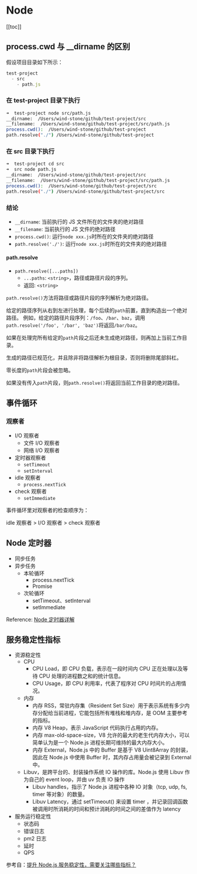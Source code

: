 # Node

[[toc]]

## process.cwd 与 __dirname 的区别

假设项目目录如下所示：

```js
test-project
  - src
    - path.js
```

### 在 test-project 目录下执行

```sh
➜  test-project node src/path.js
__dirname:  /Users/wind-stone/github/test-project/src
__filename:  /Users/wind-stone/github/test-project/src/path.js
process.cwd():  /Users/wind-stone/github/test-project
path.resolve("./") /Users/wind-stone/github/test-project
```

### 在 src 目录下执行

```sh
➜  test-project cd src
➜  src node path.js
__dirname:  /Users/wind-stone/github/test-project/src
__filename:  /Users/wind-stone/github/test-project/src/path.js
process.cwd():  /Users/wind-stone/github/test-project/src
path.resolve("./") /Users/wind-stone/github/test-project/src
```

### 结论

- `__dirname`: 当前执行的 JS 文件所在的文件夹的绝对路径
- `__filename`: 当前执行的 JS 文件的绝对路径
- `process.cwd()`: 运行`node xxx.js`时所在的文件夹的绝对路径
- `path.resolve('./')`: 运行`node xxx.js`时所在的文件夹的绝对路径

#### path.resolve

- `path.resolve([...paths])`
  - `...paths`: `<string>`，路径或路径片段的序列。
  - 返回: `<string>`

`path.resolve()`方法将路径或路径片段的序列解析为绝对路径。

给定的路径序列从右到左进行处理，每个后续的`path`前置，直到构造出一个绝对路径。 例如，给定的路径片段序列：`/foo`、`/bar`、`baz`，调用 `path.resolve('/foo', '/bar', 'baz')`将返回`/bar/baz`。

如果在处理完所有给定的`path`片段之后还未生成绝对路径，则再加上当前工作目录。

生成的路径已规范化，并且除非将路径解析为根目录，否则将删除尾部斜杠。

零长度的`path`片段会被忽略。

如果没有传入`path`片段，则`path.resolve()`将返回当前工作目录的绝对路径。

## 事件循环

### 观察者

- I/O 观察者
  - 文件 I/O 观察者
  - 网络 I/O 观察者
- 定时器观察者
  - `setTimeout`
  - `setInterval`
- idle 观察者
  - `process.nextTick`
- check 观察者
  - `setImmediate`

事件循环里对观察者的检查顺序为：

idle 观察者 > I/O 观察者 > check 观察者

## Node 定时器

- 同步任务
- 异步任务
  - 本轮循环
    - process.nextTick
    - Promise
  - 次轮循环
    - setTimeout、setInterval
    - setImmediate

Reference: [Node 定时器详解](http://www.ruanyifeng.com/blog/2018/02/node-event-loop.html)

## 服务稳定性指标

- 资源稳定性
  - CPU
    - CPU Load，即 CPU 负载，表示在一段时间内 CPU 正在处理以及等待 CPU 处理的进程数之和的统计信息。
    - CPU Usage，即 CPU 利用率，代表了程序对 CPU 时间片的占用情况。
  - 内存
    - 内存 RSS，常驻内存集（Resident Set Size）用于表示系统有多少内存分配给当前进程，它能包括所有堆栈和堆内存，是 OOM 主要参考的指标。
    - 内存 V8 Heap，表示 JavaScript 代码执行占用的内存。
    - 内存 max-old-space-size，V8 允许的最大的老生代内存大小，可以简单认为是一个 Node.js 进程长期可维持的最大内存大小。
    - 内存 External，Node.js 中的 Buffer 是基于 V8 Uint8Array 的封装，因此在 Node.js 中使用 Buffer 时，其内存占用量会被记录到 External 中。
  - Libuv，是跨平台的、封装操作系统 IO 操作的库。Node.js 使用 Libuv 作为自己的 event loop，并由 uv 负责 IO 操作
    - Libuv handles，指示了 Node.js 进程中各种 IO 对象（tcp, udp, fs, timer 等对象）的数量。
    - Libuv Latency，通过 setTimeout() 来设置 timer ，并记录回调函数被调用时所消耗的时间和预计消耗的时间之间的差值作为 latency
- 服务运行稳定性
  - 状态码
  - 错误日志
  - pm2 日志
  - 延时
  - QPS

参考自：[提升 Node.js 服务稳定性，需要关注哪些指标？](https://mp.weixin.qq.com/s/2k-52mxPbMUofvT1tjBXUA)
